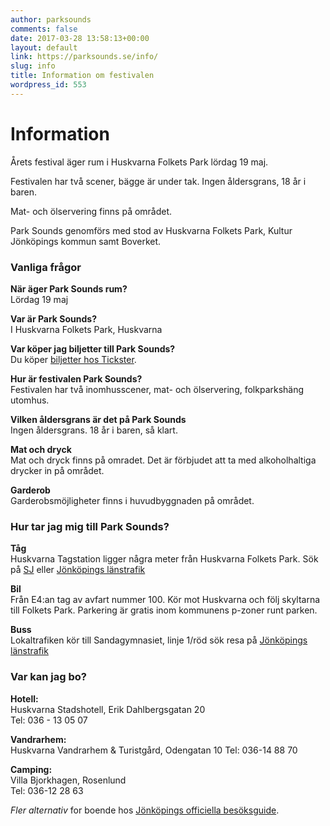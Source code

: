 ```yaml
---
author: parksounds
comments: false
date: 2017-03-28 13:58:13+00:00
layout: default
link: https://parksounds.se/info/
slug: info
title: Information om festivalen
wordpress_id: 553
---
```


# Information

Årets festival äger rum i Huskvarna Folkets Park lördag 19 maj.

Festivalen har två scener, bägge är under tak. Ingen åldersgrans, 18 år i baren. 

Mat- och ölservering finns på området.

Park Sounds genomförs med stod av Huskvarna Folkets Park, Kultur Jönköpings kommun samt Boverket.

### Vanliga frågor

**När äger Park Sounds rum?**  
Lördag 19 maj


**Var är Park Sounds?**  
I Huskvarna Folkets Park, Huskvarna


**Var köper jag biljetter till Park Sounds?**  
Du köper [biljetter hos Tickster](https://secure.tickster.com/Intro.aspx?ERC=MMM4DEZMGZ96711).


**Hur är festivalen Park Sounds?**  
Festivalen har två inomhusscener, mat- och ölservering, folkparkshäng utomhus.


**Vilken åldersgrans är det på Park Sounds**  
Ingen åldersgrans. 18 år i baren, så klart.


**Mat och dryck**  
Mat och dryck finns på omradet. Det är förbjudet att ta med alkoholhaltiga drycker in på området.


**Garderob**  
Garderobsmöjligheter finns i huvudbyggnaden på området.


### Hur tar jag mig till Park Sounds?


**Tåg**  
Huskvarna Tagstation ligger några meter från Huskvarna Folkets Park. Sök på [SJ](https://www.sj.se/#/sok/fran/Huskvarna/enkel/avgang//avgang//VU///0//) eller [Jönköpings länstrafik](http://www.jlt.se/)


**Bil**  
Från E4:an tag av avfart nummer 100. Kör mot Huskvarna och följ skyltarna till Folkets Park. Parkering är gratis inom kommunens p-zoner runt parken.


**Buss**  
Lokaltrafiken kör till Sandagymnasiet, linje 1/röd sök resa på [Jönköpings länstrafik](http://www.jlt.se/)


### Var kan jag bo?

**Hotell:**  
Huskvarna Stadshotell, Erik Dahlbergsgatan 20  
Tel: 036 - 13 05 07

**Vandrarhem:**  
Huskvarna Vandrarhem & Turistgård, Odengatan 10
Tel: 036-14 88 70

**Camping:**  
Villa Bjorkhagen, Rosenlund  
Tel: 036-12 28 63

_Fler alternativ_ for boende hos [Jönköpings officiella besöksguide](http://www.jkpg.com/sv/sova/).

